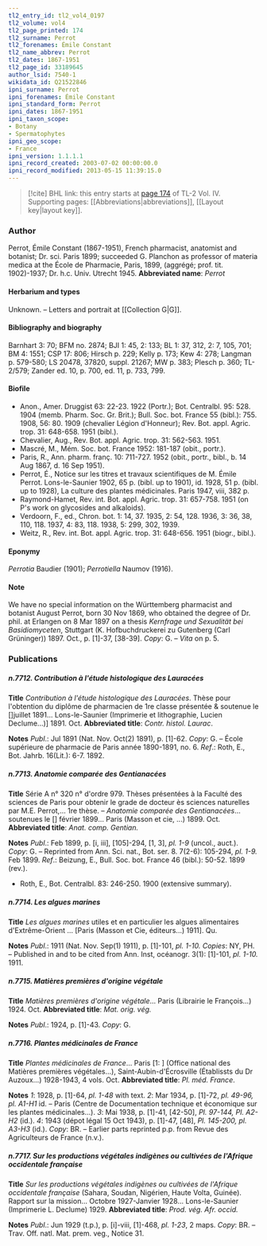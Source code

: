 ```yaml
---
tl2_entry_id: tl2_vol4_0197
tl2_volume: vol4
tl2_page_printed: 174
tl2_surname: Perrot
tl2_forenames: Émile Constant
tl2_name_abbrev: Perrot
tl2_dates: 1867-1951
tl2_page_id: 33189645
author_lsid: 7540-1
wikidata_id: Q21522846
ipni_surname: Perrot
ipni_forenames: Émile Constant
ipni_standard_form: Perrot
ipni_dates: 1867-1951
ipni_taxon_scope: 
- Botany
- Spermatophytes
ipni_geo_scope: 
- France
ipni_version: 1.1.1.1
ipni_record_created: 2003-07-02 00:00:00.0
ipni_record_modified: 2013-05-15 11:39:15.0
---
```



> [!cite] BHL link: this entry starts at [page 174](https://www.biodiversitylibrary.org/page/33189645) of TL-2 Vol. IV.
> Supporting pages: [[Abbreviations|abbreviations]], [[Layout key|layout key]].

### Author

Perrot, Émile Constant (1867-1951), French pharmacist, anatomist and botanist; Dr. sci. Paris 1899; succeeded G. Planchon as professor of materia medica at the École de Pharmacie, Paris, 1899, (aggrégé; prof. tit. 1902)-1937; Dr. h.c. Univ. Utrecht 1945. 
**Abbreviated name**: *Perrot*

#### Herbarium and types

Unknown. – Letters and portrait at [[Collection G|G]].

#### Bibliography and biography

Barnhart 3: 70; BFM no. 2874; BJI 1: 45, 2: 133; BL 1: 37, 312, 2: 7, 105, 701; BM 4: 1551; CSP 17: 806; Hirsch p. 229; Kelly p. 173; Kew 4: 278; Langman p. 579-580; LS 20478, 37820, suppl. 21267; MW p. 383; Plesch p. 360; TL-2/579; Zander ed. 10, p. 700, ed. 11, p. 733, 799.

#### Biofile

- Anon., Amer. Druggist 63: 22-23. 1922 (Portr.); Bot. Centralbl. 95: 528. 1904 (memb. Pharm. Soc. Gr. Brit.); Bull. Soc. bot. France 55 (bibl.): 755. 1908, 56: 80. 1909 (chevalier Légion d'Honneur); Rev. Bot. appl. Agric. trop. 31: 648-658. 1951 (bibl.).
- Chevalier, Aug., Rev. Bot. appl. Agric. trop. 31: 562-563. 1951.
- Mascré, M., Mém. Soc. bot. France 1952: 181-187 (obit., portr.).
- Paris, R., Ann. pharm. franç. 10: 711-727. 1952 (obit., portr., bibl., b. 14 Aug 1867, d. 16 Sep 1951).
- Perrot, É., Notice sur les titres et travaux scientifiques de M. Émile Perrot. Lons-le-Saunier 1902, 65 p. (bibl. up to 1901), id. 1928, 51 p. (bibl. up to 1928), La culture des plantes médicinales. Paris 1947, viii, 382 p.
- Raymond-Hamet, Rev. int. Bot. appl. Agric. trop. 31: 657-758. 1951 (on P's work on glycosides and alkaloids).
- Verdoorn, F., ed., Chron. bot. 1: 14, 37. 1935, 2: 54, 128. 1936, 3: 36, 38, 110, 118. 1937, 4: 83, 118. 1938, 5: 299, 302, 1939.
- Weitz, R., Rev. int. Bot. appl. Agric. trop. 31: 648-656. 1951 (biogr., bibl.).

#### Eponymy

*Perrotia* Baudier (1901); *Perrotiella* Naumov (1916).

#### Note

We have no special information on the Württemberg pharmacist and botanist August Perrot, born 30 Nov 1869, who obtained the degree of Dr. phil. at Erlangen on 8 Mar 1897 on a thesis *Kernfrage und Sexualität bei Basidiomyceten*, Stuttgart (K. Hofbuchdruckerei zu Gutenberg (Carl Grüninger)) 1897. Oct., p. \[1\]-37, \[38-39\]. *Copy*: G. – *Vita* on p. 5.

### Publications

##### n.7712. Contribution à l'étude histologique des Lauracées

**Title**
*Contribution à l'étude histologique des Lauracées*. Thèse pour l'obtention du diplôme de pharmacien de 1re classe présentée & soutenue le \[\]juillet 1891... Lons-le-Saunier (Imprimerie et lithographie, Lucien Declume...)\] 1891. Oct.
**Abbreviated title**: *Contr. histol. Laurac*.

**Notes**
*Publ*.: Jul 1891 (Nat. Nov. Oct(2) 1891), p. \[1\]-62. *Copy*: G. – École supérieure de pharmacie de Paris année 1890-1891, no. 6.
*Ref*.: Roth, E., Bot. Jahrb. 16(Lit.): 6-7. 1892.

##### n.7713. Anatomie comparée des Gentianacées

**Title**
Série A n° 320 n° d'ordre 979. Thèses présentées à la Faculté des sciences de Paris pour obtenir le grade de docteur ès sciences naturelles par M.E. Perrot,... 1re thèse. – *Anatomie comparée des Gentianacées*... soutenues le \[\] février 1899... Paris (Masson et cie, ...) 1899. Oct.
**Abbreviated title**: *Anat. comp. Gentian.*

**Notes**
*Publ*.: Feb 1899, p. \[i, iii\], \[105\]-294, \[1, 3\], *pl. 1-9* (uncol., auct.). *Copy*: G. – Reprinted from Ann. Sci. nat., Bot. ser. 8. 7(2-6): 105-294, *pl. 1-9.* Feb 1899.
*Ref*.: Beizung, E., Bull. Soc. bot. France 46 (bibl.): 50-52. 1899 (rev.).
- Roth, E., Bot. Centralbl. 83: 246-250. 1900 (extensive summary).

##### n.7714. Les algues marines

**Title**
*Les algues marines* utiles et en particulier les algues alimentaires d'Extrême-Orient ... \[Paris (Masson et Cie, éditeurs...) 1911\]. Qu.

**Notes**
*Publ*.: 1911 (Nat. Nov. Sep(1) 1911), p. \[1\]-101, *pl. 1-10. Copies*: NY, PH. – Published in and to be cited from Ann. Inst, océanogr. 3(1): \[1\]-101, *pl. 1-10.* 1911.

##### n.7715. Matières premières d'origine végétale

**Title**
*Matières premières d'origine végétale*... Paris (Librairie le François...) 1924. Oct.
**Abbreviated title**: *Mat. orig. vég.*

**Notes**
*Publ*.: 1924, p. \[1\]-43. *Copy*: G.

##### n.7716. Plantes médicinales de France

**Title**
*Plantes médicinales de France*... Paris \[1: \] (Office national des Matières premières végétales...), Saint-Aubin-d'Écrosville (Établissts du Dr Auzoux...) 1928-1943, 4 vols. Oct.
**Abbreviated title**: *Pl. méd. France*.

**Notes**
*1*: 1928, p. \[1\]-64, *pl. 1-48* with text.
*2*: Mar 1934, p. \[1\]-72, *pl. 49-96, pl. A1-H1* id. – Paris (Centre de Documentation technique et économique sur les plantes médicinales...).
*3*: Mai 1938, p. \[1\]-41, \[42-50\], *Pl. 97-144, Pl. A2-H2* (id.).
*4*: 1943 (dépot légal 15 Oct 1943), p. \[1\]-47, \[48\], *Pl. 145-200, pl. A3-H3* (id.).
*Copy*: BR. – Earlier parts reprinted p.p. from Revue des Agriculteurs de France (n.v.).

##### n.7717. Sur les productions végétales indigènes ou cultivées de l'Afrique occidentale française

**Title**
*Sur les productions végétales indigènes ou cultivées de l'Afrique occidentale française* (Sahara, Soudan, Nigérien, Haute Volta, Guinée). Rapport sur la mission... Octobre 1927-Janvier 1928... Lons-le-Saunier (Imprimerie L. Declume) 1929.
**Abbreviated title**: *Prod. vég. Afr. occid.*

**Notes**
*Publ*.: Jun 1929 (t.p.), p. \[i\]-viii, \[1\]-468, *pl. 1-23*, 2 maps. *Copy*: BR. – Trav. Off. natl. Mat. prem. veg., Notice 31.

